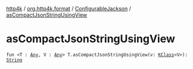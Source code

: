 [http4k](../../index.md) / [org.http4k.format](../index.md) / [ConfigurableJackson](index.md) / [asCompactJsonStringUsingView](./as-compact-json-string-using-view.md)

# asCompactJsonStringUsingView

`fun <T : `[`Any`](https://kotlinlang.org/api/latest/jvm/stdlib/kotlin/-any/index.html)`, V : `[`Any`](https://kotlinlang.org/api/latest/jvm/stdlib/kotlin/-any/index.html)`> T.asCompactJsonStringUsingView(v: `[`KClass`](https://kotlinlang.org/api/latest/jvm/stdlib/kotlin.reflect/-k-class/index.html)`<V>): `[`String`](https://kotlinlang.org/api/latest/jvm/stdlib/kotlin/-string/index.html)